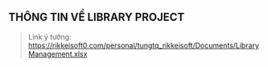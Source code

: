 ## THÔNG TIN VỀ LIBRARY PROJECT
> Link ý tưởng: <a href="https://rikkeisoft0-my.sharepoint.com/:x:/r/personal/nguyennp_rikkeisoft_com/Documents/Trainning%20-%20Cloco%20Car/Library%20management.xlsx?d=wb00f786991c04c1da13712afa6ffd8e7&csf=1&web=1&e=6GPlUV"> https://rikkeisoft0.com/personal/tungtq_rikkeisoft/Documents/LibraryManagement.xlsx </a>